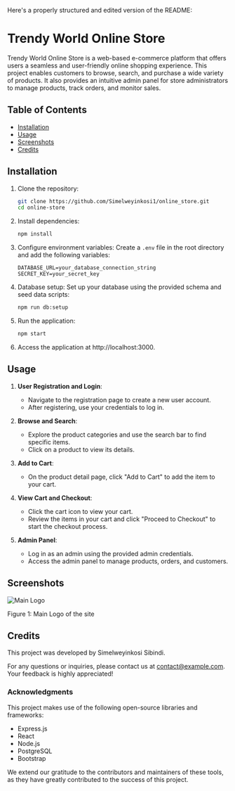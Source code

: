 Here's a properly structured and edited version of the README:

# Trendy World Online Store

Trendy World Online Store is a web-based e-commerce platform that offers users a seamless and user-friendly online shopping experience. This project enables customers to browse, search, and purchase a wide variety of products. It also provides an intuitive admin panel for store administrators to manage products, track orders, and monitor sales.

## Table of Contents
- [Installation](#installation)
- [Usage](#usage)
- [Screenshots](#screenshots)
- [Credits](#credits)

## Installation

1. Clone the repository:
   ```bash
   git clone https://github.com/Simelweyinkosi1/online_store.git
   cd online-store
   ```

2. Install dependencies:
   ```bash
   npm install
   ```

3. Configure environment variables:
   Create a `.env` file in the root directory and add the following variables:
   ```plaintext
   DATABASE_URL=your_database_connection_string
   SECRET_KEY=your_secret_key
   ```

4. Database setup:
   Set up your database using the provided schema and seed data scripts:
   ```bash
   npm run db:setup
   ```

5. Run the application:
   ```bash
   npm start
   ```

6. Access the application at http://localhost:3000.

## Usage

1. **User Registration and Login**:
   - Navigate to the registration page to create a new user account.
   - After registering, use your credentials to log in.

2. **Browse and Search**:
   - Explore the product categories and use the search bar to find specific items.
   - Click on a product to view its details.

3. **Add to Cart**:
   - On the product detail page, click "Add to Cart" to add the item to your cart.

4. **View Cart and Checkout**:
   - Click the cart icon to view your cart.
   - Review the items in your cart and click "Proceed to Checkout" to start the checkout process.

5. **Admin Panel**:
   - Log in as an admin using the provided admin credentials.
   - Access the admin panel to manage products, orders, and customers.

## Screenshots

![Main Logo](https://github.com/Simelweyinkosi1/online_store/assets/134647468/244f52c1-04d1-4fa8-837b-2de937833f64)

Figure 1: Main Logo of the site

## Credits

This project was developed by Simelweyinkosi Sibindi.

For any questions or inquiries, please contact us at contact@example.com. Your feedback is highly appreciated!

### Acknowledgments

This project makes use of the following open-source libraries and frameworks:
- Express.js
- React
- Node.js
- PostgreSQL
- Bootstrap

We extend our gratitude to the contributors and maintainers of these tools, as they have greatly contributed to the success of this project.